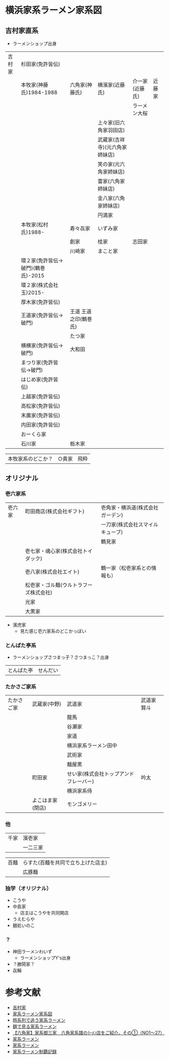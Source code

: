 # 横浜家系ラーメン家系図

## 吉村家直系
- ラーメンショップ出身

|        |                                     |                       |                                |                |        |
| ---    | ---                                 | ---                   | ---                            | ---            | ---    |
| 吉村家 | 杉田家(免許皆伝)                    |                       |                                |                |        |
|        | 本牧家(神藤氏)1984-1988             | 六角家(神藤氏)        | 横濱家(近藤氏)                 | 介一家(近藤氏) | 近藤家 |
|        |                                     |                       |                                | ラーメン大桜   |        |
|        |                                     |                       | 上々家(旧六角家羽田店)         |                |        |
|        |                                     |                       | 武蔵家(吉祥寺)(元六角家姉妹店) |                |        |
|        |                                     |                       | 笑の家(元六角家姉妹店)         |                |        |
|        |                                     |                       | 雷家(六角家姉妹店)             |                |        |
|        |                                     |                       | 金八家(六角家姉妹店)           |                |        |
|        |                                     |                       | 円満家                         |                |        |
|        | 本牧家(松村氏)1988-                 | 寿々㐂家              | いずみ家                       |                |        |
|        |                                     | 創家                  | 桂家                           | 志田家         |        |
|        |                                     | 川崎家                | まこと家                       |                |        |
|        | 環２家(免許皆伝->破門)(鶴巻氏)-2015 |                       |                                |                |        |
|        | 環２家(株式会社玉)2015-             |                       |                                |                |        |
|        | 厚木家(免許皆伝)                    |                       |                                |                |        |
|        | 王道家(免許皆伝->破門)              | 王道 王道之印(鶴巻氏) |                                |                |        |
|        |                                     | たつ家                |                                |                |        |
|        | 横横家(免許皆伝->破門)              | 大和田                |                                |                |        |
|        | まつり家(免許皆伝->破門)            |                       |                                |                |        |
|        | はじめ家(免許皆伝)                  |                       |                                |                |        |
|        | 上越家(免許皆伝)                    |                       |                                |                |        |
|        | 高松家(免許皆伝)                    |                       |                                |                |        |
|        | 末廣家(免許皆伝)                    |                       |                                |                |        |
|        | 内田家(免許皆伝)                    |                       |                                |                |        |
|        | おーくら家                          |                       |                                |                |        |
|        | 石川家                              | 栃木家                |                                |                |        |

|                    |        |       |
| ---                | ---    | ---   |
| 本牧家系のどこか？ | ○貴家 | 飛粋  |

## オリジナル

### 壱六家系

|        |                                        |                                  |
| ---    | ---                                    | ---                              |
| 壱六家 | 町田商店(株式会社ギフト)               | 壱角家・横浜道(株式会社ガーデン) |
|        |                                        | 一刀家(株式会社スマイルキューブ) |
|        |                                        | 鶴見家                           |
|        | 壱七家・魂心家(株式会社トイダック)     |                                  |
|        | 壱八家(株式会社エイト)                 | 鶴一家（松壱家系との情報も）     |
|        | 松壱家・ゴル麺(ウルトラフーズ株式会社) |                                  |
|        | 光家                                   |                                  |
|        | 大黒家                                 |                                  |

- 濱虎家
    - 見た感じ壱六家系のどこかっぽい

### とんぱた亭系
- ラーメンショップさつまっ子？さつまっこ？出身

|            |          |
| ---        | ---      |
| とんぱた亭 | せんだい |

### たかさご家系
|            |                  |                                        |             |
| ---        | ---              | ---                                    | ---         |
| たかさご家 | 武蔵家(中野)     | 武道家                                 | 武道家 賢斗 |
|            |                  | 龍馬                                   |             |
|            |                  | 谷瀬家                                 |             |
|            |                  | 家道                                   |             |
|            |                  | 横浜家系ラーメン田中                   |             |
|            |                  | 武術家                                 |             |
|            |                  | 麺屋黒                                 |             |
|            | 町田家           | せい家(株式会社トップアンドフレーバー) | 吟太        |
|            |                  | 横浜家系侍                             |             |
|            | よこはま家(閉店) | モンゴメリー                           |             |


### 他

|      |          |
| ---  | ---      |
| 千家 | 濱壱家   |
|      | 一二三家 |

|      |                                    |
| ---  | ---                                |
| 百麺 | らすた(百麺を共同で立ち上げた店主) |
|      | 広豚麺                             |


### 独学（オリジナル）

- こうや
- 中島家
    - 店主はこうやを共同開店
- うえむらや
- 麺処いのこ

### ？
- 神田ラーメンわいず
    - ラーメンショップY's出身
- ？勝鬨家？
- 㐂輪


# 参考文献

- [吉村家](http://ieke1.com/index.html)
- [家系ラーメン家系図](http://hamarepo.com/story.php?story_id=7011)
- [時系列で追う家系ラーメン](https://note.com/chutote/n/nd016f1274867)
- [麺で見る家系ラーメン](https://note.com/chutote/n/n8730ebf462ad)
- [【六角家】家系御三家　六角家系譜のﾗｰﾒﾝ店をご紹介。その①（NO1～27）](https://tabelog.com/matome/4384/#27-restaurant)
- [家系ラーメン](https://dic.nicovideo.jp/a/家系ラーメン)
- [家系ラーメン](http://home.interlink.or.jp/~hikino/ramen/iekei.html)
- [家系ラーメン制覇記録](http://cult.jp/iekei/index.html)
